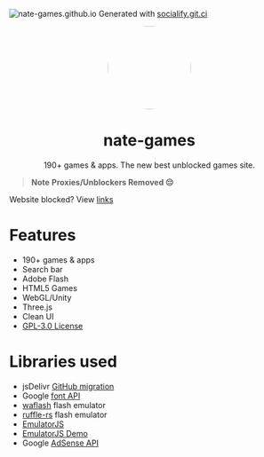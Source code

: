 ![nate-games.github.io](https://socialify.git.ci/nate-games/nate-games.github.io/image?font=Jost&issues=1&language=1&name=1&owner=1&pattern=Solid&stargazers=1&theme=Dark)
Generated with [socialify.git.ci](https://socialify.git.ci)
<p align="center">
<kbd>
<a href="https://bit.ly/nate-games">
<img style="border-radius:50%" height="150px" src="https://raw.githubusercontent.com/nate-games/nate-games.github.io/main/0/assets/img/favicon.png"></a>
</kbd>
</p>

<h1 align="center">nate-games</h1>
<p align="center">190+ games & apps. The new best unblocked games site. </p>

> **Note**
> **Proxies/Unblockers Removed 😔**

Website blocked? View [links](https://github.com/nate-games/nate-games.github.io/wiki/URLS)

# Features
- 190+ games & apps
- Search bar
- Adobe Flash
- HTML5 Games
- WebGL/Unity
- Three.js
- Clean UI
- [GPL-3.0 License](https://github.com/nate-games/nate-games.github.io/blob/main/LICENSE.txt)

# Libraries used
- jsDelivr [GitHub migration](https://www.jsdelivr.com/github)
- Google [font API](https://fonts.google.com/)
- [waflash](https://github.com/nate-games/waflash) flash emulator
- [ruffle-rs](https://ruffle.rs/) flash emulator
- [EmulatorJS](https://github.com/EmulatorJS/EmulatorJS)
- [EmulatorJS Demo](https://demo.emulatorjs.org/)
- Google [AdSense API](https://www.google.com/adsense)
